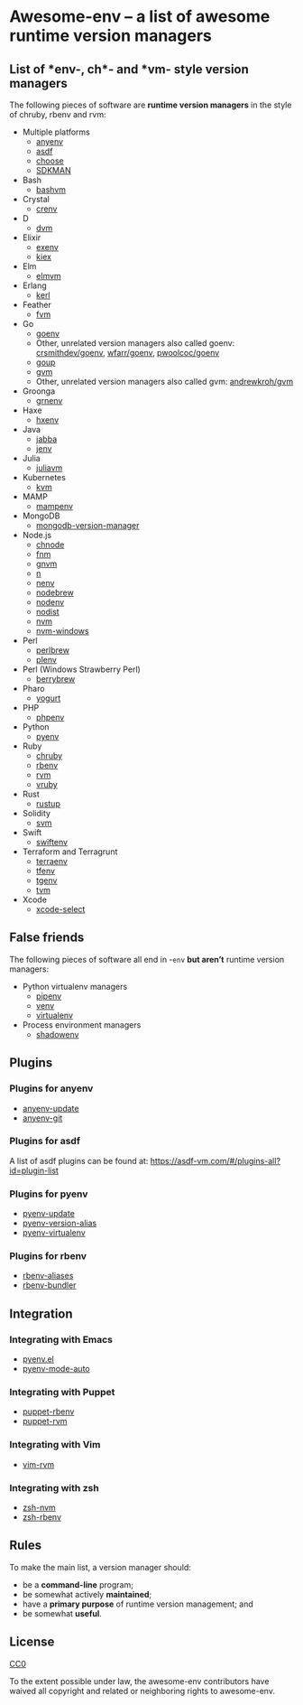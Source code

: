 # Awesome-env – a list of awesome runtime version managers

## List of \*env-, ch\*- and \*vm- style version managers

The following pieces of software are **runtime version managers** in the style of chruby, rbenv and rvm:

- Multiple platforms
    - [anyenv](https://github.com/anyenv/anyenv)
    - [asdf](https://asdf-vm.com)
    - [choose](https://github.com/daotoad/choose)
    - [SDKMAN](https://sdkman.io/)
- Bash
    - [bashvm](https://github.com/ueokande/bashvm)
- Crystal
    - [crenv](https://github.com/crenv/crenv)
- D
    - [dvm](https://github.com/jacob-carlborg/dvm)
- Elixir
    - [exenv](https://github.com/mururu/exenv)
    - [kiex](https://github.com/taylor/kiex)
- Elm
    - [elmvm](https://github.com/eirslett/elmvm)
- Erlang
    - [kerl](https://github.com/kerl/kerl)
- Feather
    - [fvm](https://github.com/ryedin/fvm)
- Go
    - [goenv](https://github.com/syndbg/goenv)
    - Other, unrelated version managers also called goenv: [crsmithdev/goenv](https://github.com/crsmithdev/goenv), [wfarr/goenv](https://github.com/wfarr/goenv), [pwoolcoc/goenv](https://github.com/pwoolcoc/goenv)
    - [goup](https://github.com/owenthereal/goup)
    - [gvm](https://github.com/moovweb/gvm)
    - Other, unrelated version managers also called gvm: [andrewkroh/gvm](https://github.com/andrewkroh/gvm)
- Groonga
    - [grnenv](https://github.com/myokoym/grnenv)
- Haxe
    - [hxenv](https://github.com/MisumiRize/hxenv)
- Java
    - [jabba](https://github.com/shyiko/jabba)
    - [jenv](https://github.com/jenv/jenv/)
- Julia
    - [juliavm](https://github.com/pmargreff/juliavm)
- Kubernetes
    - [kvm](https://github.com/buehler/kubectl-version-manager)
- MAMP
    - [mampenv](https://github.com/benallfree/mampenv)
- MongoDB
    - [mongodb-version-manager](https://github.com/mongodb-js/version-manager)
- Node.js
    - [chnode](https://github.com/tkareine/chnode)
    - [fnm](https://github.com/Schniz/fnm)
    - [gnvm](http://ksria.com/gnvm/)
    - [n](https://github.com/tj/n)
    - [nenv](https://github.com/ryuone/nenv)
    - [nodebrew](https://github.com/hokaccha/nodebrew)
    - [nodenv](https://github.com/nodenv/nodenv)
    - [nodist](https://github.com/nullivex/nodist)
    - [nvm](https://github.com/nvm-sh/nvm)
    - [nvm-windows](https://github.com/coreybutler/nvm-windows)
- Perl
    - [perlbrew](https://perlbrew.pl/)
    - [plenv](https://github.com/tokuhirom/plenv)
- Perl (Windows Strawberry Perl)
    - [berrybrew](https://github.com/dnmfarrell/berrybrew)
- Pharo
    - [yogurt](https://github.com/fstephany/yogurt)
- PHP
    - [phpenv](https://github.com/phpenv/phpenv)
- Python
    - [pyenv](https://github.com/pyenv/pyenv)
- Ruby
    - [chruby](https://github.com/postmodern/chruby)
    - [rbenv](https://github.com/rbenv/rbenv)
    - [rvm](https://rvm.io/)
    - [vruby](https://github.com/joefiorini/vruby)
- Rust
    - [rustup](https://github.com/rust-lang/rustup)
- Solidity
    - [svm](https://github.com/web3j/svm)
- Swift
    - [swiftenv](https://github.com/kylef/swiftenv)
- Terraform and Terragrunt
    - [terraenv](https://github.com/aaratn/terraenv)
    - [tfenv](https://github.com/tfutils/tfenv)
    - [tgenv](https://github.com/cunymatthieu/tgenv)
    - [tvm](https://github.com/johnstanfield/tvm)
- Xcode
    - [xcode-select](https://developer.apple.com/library/archive/technotes/tn2339/_index.html)

## False friends

The following pieces of software all end in -`env` **but aren’t**
runtime version managers:

- Python virtualenv managers
    - [pipenv](https://pipenv.pypa.io/en/latest/)
    - [venv](https://docs.python.org/3/library/venv.html)
    - [virtualenv](https://virtualenv.pypa.io/en/latest/)
- Process environment managers
    - [shadowenv](https://github.com/Shopify/shadowenv)

## Plugins

### Plugins for anyenv

- [anyenv-update](https://github.com/znz/anyenv-update)
- [anyenv-git](https://github.com/znz/anyenv-git)

### Plugins for asdf

A list of asdf plugins can be found at: https://asdf-vm.com/#/plugins-all?id=plugin-list

### Plugins for pyenv

- [pyenv-update](https://github.com/pyenv/pyenv-update)
- [pyenv-version-alias](https://github.com/aiguofer/pyenv-version-alias)
- [pyenv-virtualenv](https://github.com/pyenv/pyenv-virtualenv)

### Plugins for rbenv

- [rbenv-aliases](https://github.com/tpope/rbenv-aliases)
- [rbenv-bundler](https://github.com/carsomyr/rbenv-bundler)

## Integration

### Integrating with Emacs

- [pyenv.el](https://github.com/aiguofer/pyenv.el)
- [pyenv-mode-auto](https://github.com/ssbb/pyenv-mode-auto)

### Integrating with Puppet

- [puppet-rbenv](https://github.com/alup/puppet-rbenv)
- [puppet-rvm](https://github.com/blt04/puppet-rvm)

### Integrating with Vim

- [vim-rvm](https://github.com/tpope/vim-rvm)

### Integrating with zsh

- [zsh-nvm](https://github.com/lukechilds/zsh-nvm)
- [zsh-rbenv](https://github.com/mattberther/zsh-rbenv)

## Rules

To make the main list, a version manager should:

- be a **command-line** program;
- be somewhat actively **maintained**;
- have a **primary purpose** of runtime version management; and
- be somewhat **useful**.

## License

[CC0](http://creativecommons.org/publicdomain/zero/1.0/)

To the extent possible under law, the awesome-env contributors have
waived all copyright and related or neighboring rights to awesome-env.
